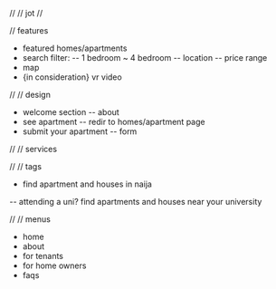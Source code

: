 // 
// jot
//

// features

- featured homes/apartments
- search filter:
-- 1 bedroom ~ 4 bedroom
-- location
-- price range
- map
- {in consideration} vr video

//
// design

- welcome section
-- about
- see apartment
-- redir to homes/apartment page
- submit your apartment
-- form

//
// services


//
// tags
- find apartment and houses in naija

-- attending a uni? find apartments and houses near your university

//
// menus
- home
- about
- for tenants
- for home owners
- faqs

